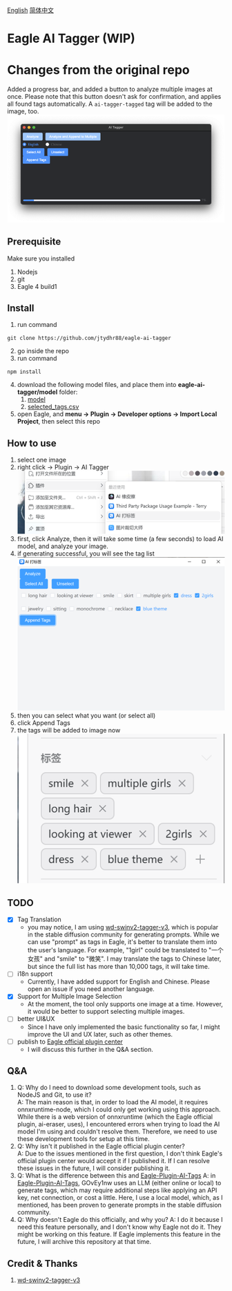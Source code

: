 [English](README.md) [简体中文](README_zh_CN.md)
# Eagle AI Tagger (WIP)

# Changes from the original repo
Added a progress bar, and added a button to analyze multiple images at once. Please note that this button doesn't ask for confirmation, and applies all found tags automatically. A `ai-tagger-tagged` tag will be added to the image, too.
![](docs/img_0.png)

## Prerequisite
Make sure you installed
1. Nodejs
2. git
3. Eagle 4 build1

## Install
1. run command
```commandline
git clone https://github.com/jtydhr88/eagle-ai-tagger
```
2. go inside the repo
3. run command
```commandline
npm install
```
4. download the following model files, and place them into **eagle-ai-tagger/model** folder:
   1. [model](https://huggingface.co/SmilingWolf/wd-swinv2-tagger-v3/resolve/main/model.onnx)
   2. [selected_tags.csv](https://huggingface.co/SmilingWolf/wd-swinv2-tagger-v3/resolve/main/selected_tags.csv)
5. open Eagle, and **menu -> Plugin -> Developer options -> Import Local Project**, then select this repo

## How to use
1. select one image
2. right click -> Plugin -> AI Tagger
![img_2.png](docs/img_2.png)
3. first, click Analyze, then it will take some time (a few seconds) to load AI model, and analyze your image.
4. if generating successful, you will see the tag list
![img_1.png](docs/img_1.png)
5. then you can select what you want (or select all)
6. click Append Tags
7. the tags will be added to image now
![img_3.png](docs/img_3.png)

## TODO
* [x] Tag Translation
  * you may notice, I am using [wd-swinv2-tagger-v3](https://huggingface.co/SmilingWolf/wd-swinv2-tagger-v3/), which is popular in the stable diffusion community for generating prompts. While we can use "prompt" as tags in Eagle, it's better to translate them into the user's language. For example, "1girl" could be translated to "一个女孩" and "smile" to "微笑". I may translate the tags to Chinese later, but since the full list has more than 10,000 tags, it will take time. 
* [ ] i18n support
  * Currently, I have added support for English and Chinese. Please open an issue if you need another language.
* [x] Support for Multiple Image Selection
  * At the moment, the tool only supports one image at a time. However, it would be better to support selecting multiple images.
* [ ] better UI&UX
  * Since I have only implemented the basic functionality so far, I might improve the UI and UX later, such as other themes.
* [ ] publish to [Eagle official plugin center](https://community-en.eagle.cool/plugins)
  * I will discuss this further in the Q&A section.

## Q&A
1. Q: Why do I need to download some development tools, such as NodeJS and Git, to use it?  
A: The main reason is that, in order to load the AI model, it requires onnxruntime-node, which I could only get working using this approach. While there is a web version of onnxruntime (which the Eagle official plugin, ai-eraser, uses), I encountered errors when trying to load the AI model I'm using and couldn't resolve them. Therefore, we need to use these development tools for setup at this time.
2. Q: Why isn't it published in the Eagle official plugin center?  
A: Due to the issues mentioned in the first question, I don't think Eagle's official plugin center would accept it if I published it. If I can resolve these issues in the future, I will consider publishing it.
3. Q: What is the difference between this and [Eagle-Plugin-AI-Tags](https://github.com/GOvEy1nw/Eagle-Plugin-AI-Tags)
A: in [Eagle-Plugin-AI-Tags](https://github.com/GOvEy1nw/Eagle-Plugin-AI-Tags), GOvEy1nw uses an LLM (either online or local) to generate tags, which may require additional steps like applying an API key, net connection, or cost a little. Here, I use a local model, which, as I mentioned, has been proven to generate prompts in the stable diffusion community.
4. Q: Why doesn't Eagle do this officially, and why you?
A: I do it because I need this feature personally, and I don't know why Eagle not do it. They might be working on this feature. If Eagle implements this feature in the future, I will archive this repository at that time.

## Credit & Thanks
1. [wd-swinv2-tagger-v3](https://huggingface.co/SmilingWolf/wd-swinv2-tagger-v3/)
